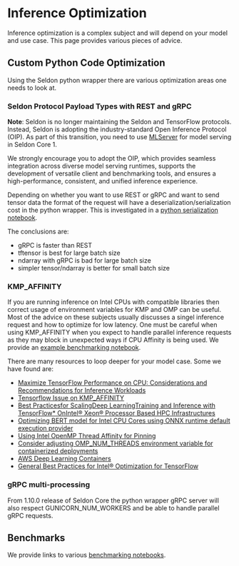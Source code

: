 # Inference Optimization

Inference optimization is a complex subject and will depend on your model and use case. This page provides various pieces of advice.


## Custom Python Code Optimization

Using the Seldon python wrapper there are various optimization areas one needs to look at.

### Seldon Protocol Payload Types with REST and gRPC

**Note**: Seldon is no longer maintaining the Seldon and TensorFlow protocols. Instead, Seldon is adopting the industry-standard Open Inference Protocol (OIP). As part of this transition, you need to use [MLServer](https://docs.seldon.ai/mlserver) for model serving in Seldon Core 1.

We strongly encourage you to adopt the OIP, which provides seamless integration across diverse model serving runtimes, supports the development of versatile client and benchmarking tools, and ensures a high-performance, consistent, and unified inference experience.


Depending on whether you want to use REST or gRPC and want to send tensor data the format of the request will have a deserialization/serialization cost in the python wrapper. This is investigated in a [python serialization notebook](../examples/python_serialization.html).

The conclusions are:

  * gRPC is faster than REST
  * tftensor is best for large batch size
  * ndarray with gRPC is bad for large batch size
  * simpler tensor/ndarray is better for small batch size

### KMP_AFFINITY

If you are running inference on Intel CPUs with compatible libraries then correct usage of environment variables for KMP and OMP can be useful. Most of the advice on these subjects usually discusses a singel inference request and how to optimize for low latency. One must be careful when using KMP_AFFINITY when you expect to handle parallel inference requests as they may block in unexpected ways if CPU Affinity is being used. We provide an [example benchmarking notebook](../examples/python_kmp_affinity.html).

There are many resources to loop deeper for your model case. Some we have found are:

   * [Maximize TensorFlow Performance on CPU: Considerations and Recommendations for Inference Workloads](https://software.intel.com/content/www/us/en/develop/articles/maximize-tensorflow-performance-on-cpu-considerations-and-recommendations-for-inference.html)
   * [Tensorflow Issue on KMP_AFFINITY](https://github.com/tensorflow/tensorflow/issues/29354)
   * [Best  Practicesfor  ScalingDeep  LearningTraining  and Inference with TensorFlow* OnIntel® Xeon® Processor Based HPC Infrastructures](https://indico.cern.ch/event/762142/sessions/290684/attachments/1752969/2841011/TensorFlow_Best_Practices_Intel_Xeon_AI-HPC_v1.0_Q3_2018.pdf)
   * [Optimizing BERT model for Intel CPU Cores using ONNX runtime default execution provider](https://cloudblogs.microsoft.com/opensource/2021/03/01/optimizing-bert-model-for-intel-cpu-cores-using-onnx-runtime-default-execution-provider/)
   * [Using Intel OpenMP Thread Affinity for Pinning](https://www.nas.nasa.gov/hecc/support/kb/using-intel-openmp-thread-affinity-for-pinning_285.html)
   * [Consider adjusting OMP_NUM_THREADS environment variable for containerized deployments](https://thoth-station.ninja/j/mkl_threads.html)
   * [AWS Deep Learning Containers](https://docs.aws.amazon.com/deep-learning-containers/latest/devguide/dlc-guide.pdf.pdf)
   * [General Best Practices for Intel® Optimization for TensorFlow](https://github.com/IntelAI/models/blob/master/docs/general/tensorflow/GeneralBestPractices.md)

### gRPC multi-processing

From 1.10.0 release of Seldon Core the python wrapper gRPC server will also respect GUNICORN_NUM_WORKERS and be able to handle parallel gRPC requests.

## Benchmarks

We provide links to various [benchmarking notebooks](../examples/notebooks.html#benchmarking-and-load-tests).

